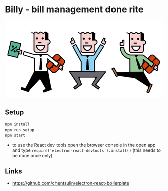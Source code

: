 # Billy - bill management done rite

![billy](concept/accountants.png)

## Setup

```bash
npm install
npm run setup
npm start
```

* to use the React dev tools open the browser console in the open app and type `require('electron-react-devtools').install()` (this needs to be done once only)

## Links
* https://github.com/chentsulin/electron-react-boilerplate